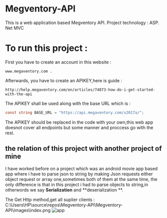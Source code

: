 # Megventory-API
This is a web application based Megventory API.
Project technology : ASP. Net MVC

# To run this project : 
First you have to create an account in this website : 
```
www.megaventory.com .
```
Afterwards, you have to create an APIKEY,here is guide  : 
```
http://help.megaventory.com/en/articles/74873-how-do-i-get-started-with-the-api
```
The APIKEY shall be used along with the base URL which is : 
```c#
const string BASE_URL = "https://api.megaventory.com/v2017a/";
```
The APIKEY should be replaced in the code with your own,this web app doesnot cover all endpoints but some manner and proccess go with the rest.

## the relation of this project with another project of mine
I have worked before on a project which was an android movie app based app where i have to parse json to string by making Json requests either object request or array one,sometimes both of them at the same time, the only difference is that in this project i had to parse objects to string,in otherwords we say **Serialization** and **deserialization **.

The Get Http method,get all suplier clients : 
C:\Users\HP\source\repos\Megventory-API\Megventory-API\images\index.png
![app](Megventory-API/images/index.png)
